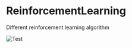 # ReinforcementLearning
Different reinforcement learning algorithm

![Test](https://github.com/SaifAlWahaibi/ReinforcementLearning/assets/106843163/9af2a65d-0e26-431c-bb7b-498e2848fd94)
